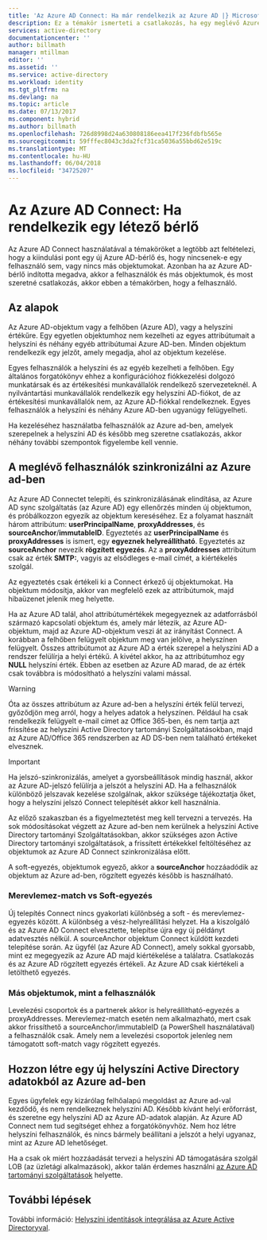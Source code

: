 ```yaml
---
title: 'Az Azure AD Connect: Ha már rendelkezik az Azure AD |} Microsoft Docs'
description: Ez a témakör ismerteti a csatlakozás, ha egy meglévő Azure AD-bérlő használ.
services: active-directory
documentationcenter: ''
author: billmath
manager: mtillman
editor: ''
ms.assetid: ''
ms.service: active-directory
ms.workload: identity
ms.tgt_pltfrm: na
ms.devlang: na
ms.topic: article
ms.date: 07/13/2017
ms.component: hybrid
ms.author: billmath
ms.openlocfilehash: 726d8998d24a630808186eea417f236fdbfb565e
ms.sourcegitcommit: 59fffec8043c3da2fcf31ca5036a55bbd62e519c
ms.translationtype: MT
ms.contentlocale: hu-HU
ms.lasthandoff: 06/04/2018
ms.locfileid: "34725207"
---
```

# <a name="azure-ad-connect-when-you-have-an-existent-tenant"></a>Az Azure AD Connect: Ha rendelkezik egy létező bérlő
Az Azure AD Connect használatával a témaköröket a legtöbb azt feltételezi, hogy a kiindulási pont egy új Azure AD-bérlő és, hogy nincsenek-e egy felhasználó sem, vagy nincs más objektumokat. Azonban ha az Azure AD-bérlő indította megadva, akkor a felhasználók és más objektumok, és most szeretné csatlakozás, akkor ebben a témakörben, hogy a felhasználó.

## <a name="the-basics"></a>Az alapok
Az Azure AD-objektum vagy a felhőben (Azure AD), vagy a helyszíni értékűre. Egy egyetlen objektumhoz nem kezelheti az egyes attribútumait a helyszíni és néhány egyéb attribútumai Azure AD-ben. Minden objektum rendelkezik egy jelzőt, amely megadja, ahol az objektum kezelése.

Egyes felhasználók a helyszíni és az egyéb kezelheti a felhőben. Egy általános forgatókönyv ehhez a konfigurációhoz fiókkezelési dolgozó munkatársak és az értékesítési munkavállalók rendelkező szervezeteknél. A nyilvántartási munkavállalók rendelkezik egy helyszíni AD-fiókot, de az értékesítési munkavállalók nem, az Azure AD-fiókkal rendelkeznek. Egyes felhasználók a helyszíni és néhány Azure AD-ben ugyanúgy felügyelheti.

Ha kezeléséhez használatba felhasználók az Azure ad-ben, amelyek szerepelnek a helyszíni AD és később meg szeretne csatlakozás, akkor néhány további szempontok figyelembe kell vennie.

## <a name="sync-with-existing-users-in-azure-ad"></a>A meglévő felhasználók szinkronizálni az Azure ad-ben
Az Azure AD Connectet telepíti, és szinkronizálásának elindítása, az Azure AD sync szolgáltatás (az Azure AD) egy ellenőrzés minden új objektumon, és próbálkozzon egyezik az objektum kereséséhez. Ez a folyamat használt három attribútum: **userPrincipalName**, **proxyAddresses**, és **sourceAnchor**/**immutableID**. Egyeztetés az **userPrincipalName** és **proxyAddresses** is ismert, egy **egyeznek helyreállítható**. Egyeztetés az **sourceAnchor** nevezik **rögzített egyezés**. Az a **proxyAddresses** attribútum csak az érték **SMTP:**, vagyis az elsődleges e-mail címét, a kiértékelés szolgál.

Az egyeztetés csak értékeli ki a Connect érkező új objektumokat. Ha objektum módosítja, akkor van megfelelő ezek az attribútumok, majd hibaüzenet jelenik meg helyette.

Ha az Azure AD talál, ahol attribútumértékek megegyeznek az adatforrásból származó kapcsolati objektum és, amely már létezik, az Azure AD-objektum, majd az Azure AD-objektum veszi át az irányítást Connect. A korábban a felhőben felügyelt objektum meg van jelölve, a helyszínen felügyelt. Összes attribútumot az Azure AD a érték szerepel a helyszíni AD a rendszer felülírja a helyi értékű. A kivétel akkor, ha az attribútumhoz egy **NULL** helyszíni érték. Ebben az esetben az Azure AD marad, de az érték csak továbbra is módosítható a helyszíni valami mással.

> [!WARNING]
> Óta az összes attribútum az Azure ad-ben a helyszíni érték felül tervezi, győződjön meg arról, hogy a helyes adatok a helyszínen. Például ha csak rendelkezik felügyelt e-mail címet az Office 365-ben, és nem tartja azt frissítése az helyszíni Active Directory tartományi Szolgáltatásokban, majd az Azure AD/Office 365 rendszerben az AD DS-ben nem található értékeket elvesznek.

> [!IMPORTANT]
> Ha jelszó-szinkronizálás, amelyet a gyorsbeállítások mindig használ, akkor az Azure AD-jelszó felülírja a jelszót a helyszíni AD. Ha a felhasználók különböző jelszavak kezelése szolgálnak, akkor szüksége tájékoztatja őket, hogy a helyszíni jelszó Connect telepítését akkor kell használnia.

Az előző szakaszban és a figyelmeztetést meg kell tervezni a tervezés. Ha sok módosításokat végzett az Azure ad-ben nem kerülnek a helyszíni Active Directory tartományi Szolgáltatásokban, akkor szükséges azon Active Directory tartományi szolgáltatások, a frissített értékekkel feltöltéséhez az objektumok az Azure AD Connect szinkronizálása előtt.

A soft-egyezés, objektumok egyező, akkor a **sourceAnchor** hozzáadódik az objektum az Azure ad-ben, rögzített egyezés később is használható.

### <a name="hard-match-vs-soft-match"></a>Merevlemez-match vs Soft-egyezés
Új telepítés Connect nincs gyakorlati különbség a soft - és merevlemez-egyezés között. A különbség a vész-helyreállítási helyzet. Ha a kiszolgáló és az Azure AD Connect elvesztette, telepítse újra egy új példányt adatvesztés nélkül. A sourceAnchor objektum Connect küldött kezdeti telepítése során. Az ügyfél (az Azure AD Connect), amely sokkal gyorsabb, mint ez megegyezik az Azure AD majd kiértékelése a találatra. Csatlakozás és az Azure AD rögzített egyezés értékeli. Az Azure AD csak kiértékeli a letölthető egyezés.

### <a name="other-objects-than-users"></a>Más objektumok, mint a felhasználók
Levelezési csoportok és a partnerek akkor is helyreállítható-egyezés a proxyAddresses. Merevlemez-match esetén nem alkalmazható, mert csak akkor frissíthető a sourceAnchor/immutableID (a PowerShell használatával) a felhasználók csak. Amely nem a levelezési csoportok jelenleg nem támogatott soft-match vagy rögzített egyezés.

## <a name="create-a-new-on-premises-active-directory-from-data-in-azure-ad"></a>Hozzon létre egy új helyszíni Active Directory adatokból az Azure ad-ben
Egyes ügyfelek egy kizárólag felhőalapú megoldást az Azure ad-val kezdődő, és nem rendelkeznek helyszíni AD. Később kívánt helyi erőforrást, és szeretne egy helyszíni AD az Azure AD-adatok alapján. Az Azure AD Connect nem tud segítséget ehhez a forgatókönyvhöz. Nem hoz létre helyszíni felhasználók, és nincs bármely beállítani a jelszót a helyi ugyanaz, mint az Azure AD lehetőséget.

Ha a csak ok miért hozzáadását tervezi a helyszíni AD támogatására szolgál LOB (az üzletági alkalmazások), akkor talán érdemes használni [az Azure AD tartományi szolgáltatások](../../active-directory-domain-services/index.yml) helyette.

## <a name="next-steps"></a>További lépések
További információ: [Helyszíni identitások integrálása az Azure Active Directoryval](active-directory-aadconnect.md).
